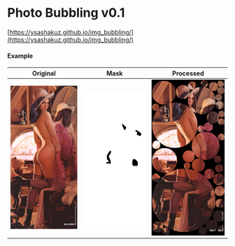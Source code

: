 # Photo Bubbling v0.1
[https://ysashakuz.github.io/img_bubbling/](https://ysashakuz.github.io/img_bubbling/)

#### Example
Original | Mask | Processed
---------|------|----------
![Lenna original](/изображение_2021-07-02_220956.png) | ![Lenna mask](/изображение_2021-07-02_221256.png) | ![Lenna_processed](/изображение_2021-07-02_221348.png)
